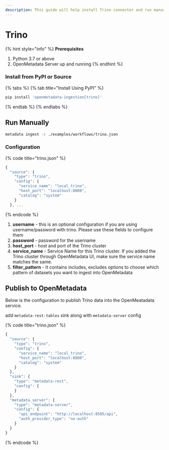 ```yaml
---
description: This guide will help install Trino connector and run manually
---
```


# Trino

{% hint style="info" %}
**Prerequisites**

1. Python 3.7 or above
2. OpenMetadata Server up and running
{% endhint %}

### Install from PyPI or Source

{% tabs %}
{% tab title="Install Using PyPI" %}
```bash
pip install 'openmetadata-ingestion[trino]'
```
{% endtab %}
{% endtabs %}

## Run Manually

```bash
metadata ingest -c ./examples/workflows/trino.json
```

### Configuration

{% code title="trino.json" %}
```javascript
{
  "source": {
    "type": "trino",
    "config": {
      "service_name": "local_trino",
      "host_port": "localhost:8080",
      "catalog": "system"
    }
  }, ...
```
{% endcode %}

1. **username** - this is an optional configuration if you are using username/password with trino. Please use these fields to configure them
2. **password** - password for the username
3. **host\_port** - host and port of the Trino cluster
4. **service\_name** - Service Name for this Trino cluster. If you added the Trino cluster through OpenMetadata UI, make sure the service name matches the same.
5. **filter\_pattern** - It contains includes, excludes options to choose which pattern of datasets you want to ingest into OpenMetadata

## Publish to OpenMetadata

Below is the configuration to publish Trino data into the OpenMeatadata service.

add `metadata-rest-tables` sink along with `metadata-server` config

{% code title="trino.json" %}
```javascript
{
  "source": {
    "type": "trino",
    "config": {
      "service_name": "local_trino",
      "host_port": "localhost:8080",
      "catalog": "system"
    }
  },
  "sink": {
    "type": "metadata-rest",
    "config": {
    }
  },
  "metadata_server": {
    "type": "metadata-server",
    "config": {
      "api_endpoint": "http://localhost:8585/api",
      "auth_provider_type": "no-auth"
    }
  }
}
```
{% endcode %}
